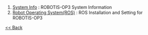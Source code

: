  1. [System Info](OP3-System-Info) : ROBOTIS-OP3 System Information  
 2. [Robot Operating System(ROS)](OP3-Robot-Operating-System) : ROS Installation and Setting for ROBOTIS-OP3     

[&lt;&lt; Back](OP3-User's-Guide.md)
